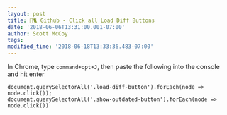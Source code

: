 ```yaml
---
layout: post
title: 🐙🐈 Github - Click all Load Diff Buttons
date: '2018-06-06T13:31:00.001-07:00'
author: Scott McCoy
tags: 
modified_time: '2018-06-18T13:33:36.483-07:00'
---
```


In Chrome, type `command+opt+J`, then paste the following into the console and hit enter

```
document.querySelectorAll('.load-diff-button').forEach(node => node.click());
document.querySelectorAll('.show-outdated-button').forEach(node => node.click())
```
